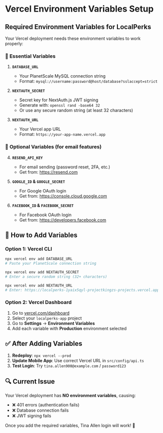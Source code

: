 # Vercel Environment Variables Setup

## Required Environment Variables for LocalPerks

Your Vercel deployment needs these environment variables to work properly:

### 🔑 **Essential Variables**

1. **`DATABASE_URL`**
   - Your PlanetScale MySQL connection string
   - Format: `mysql://username:password@host/database?sslaccept=strict`

2. **`NEXTAUTH_SECRET`**
   - Secret key for NextAuth.js JWT signing
   - Generate with: `openssl rand -base64 32`
   - Or use any secure random string (at least 32 characters)

3. **`NEXTAUTH_URL`**
   - Your Vercel app URL
   - Format: `https://your-app-name.vercel.app`

### 📧 **Optional Variables (for email features)**

4. **`RESEND_API_KEY`**
   - For email sending (password reset, 2FA, etc.)
   - Get from: https://resend.com

5. **`GOOGLE_ID` & `GOOGLE_SECRET`**
   - For Google OAuth login
   - Get from: https://console.cloud.google.com

6. **`FACEBOOK_ID` & `FACEBOOK_SECRET`**
   - For Facebook OAuth login
   - Get from: https://developers.facebook.com

## 🚀 **How to Add Variables**

### Option 1: Vercel CLI
```bash
npx vercel env add DATABASE_URL
# Paste your PlanetScale connection string

npx vercel env add NEXTAUTH_SECRET
# Enter a secure random string (32+ characters)

npx vercel env add NEXTAUTH_URL
# Enter: https://localperks-1yaix5qyl-projectkingzs-projects.vercel.app
```

### Option 2: Vercel Dashboard
1. Go to [vercel.com/dashboard](https://vercel.com/dashboard)
2. Select your `localperks-app` project
3. Go to **Settings** → **Environment Variables**
4. Add each variable with **Production** environment selected

## ✅ **After Adding Variables**

1. **Redeploy**: `npx vercel --prod`
2. **Update Mobile App**: Use correct Vercel URL in `src/config/api.ts`
3. **Test Login**: Try `tina.allen900@example.com` / `password123`

## 🔍 **Current Issue**

Your Vercel deployment has **NO environment variables**, causing:
- ❌ 401 errors (authentication fails)
- ❌ Database connection fails
- ❌ JWT signing fails

Once you add the required variables, Tina Allen login will work! 🎉
